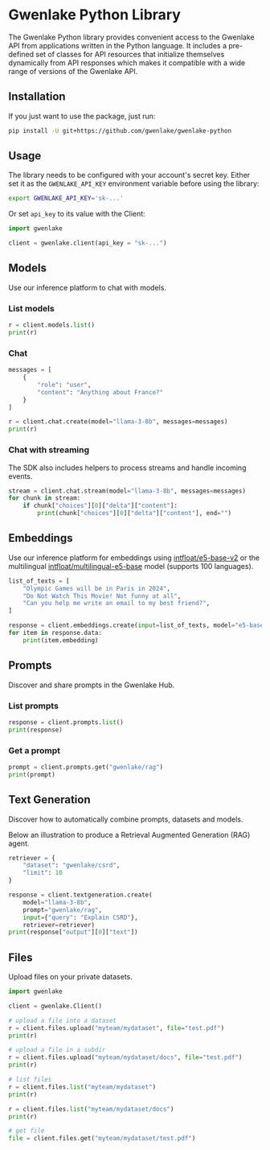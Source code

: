 # Gwenlake Python Library

The Gwenlake Python library provides convenient access to the Gwenlake API
from applications written in the Python language. It includes a
pre-defined set of classes for API resources that initialize
themselves dynamically from API responses which makes it compatible
with a wide range of versions of the Gwenlake API.


## Installation

If you just want to use the package, just run:

```sh
pip install -U git+https://github.com/gwenlake/gwenlake-python
```

## Usage

The library needs to be configured with your account's secret key. Either set it as the `GWENLAKE_API_KEY` environment variable before using the library:

```bash
export GWENLAKE_API_KEY='sk-...'
```

Or set `api_key` to its value with the Client:

```python
import gwenlake

client = gwenlake.client(api_key = "sk-...")
```
## Models

Use our inference platform to chat with models.

### List models
```python
r = client.models.list()
print(r)
```

### Chat
```python
messages = [
    {
        "role": "user",
        "content": "Anything about France?"
    }
]

r = client.chat.create(model="llama-3-8b", messages=messages)
print(r)
```

### Chat with streaming

The SDK also includes helpers to process streams and handle incoming events.

```python
stream = client.chat.stream(model="llama-3-8b", messages=messages)
for chunk in stream:
    if chunk["choices"][0]["delta"]["content"]:
        print(chunk["choices"][0]["delta"]["content"], end="")
```

## Embeddings

Use our inference platform for embeddings using [intfloat/e5-base-v2](https://huggingface.co/intfloat/e5-base-v2)
or the multilingual [intfloat/multilingual-e5-base](https://huggingface.co/intfloat/multilingual-e5-base) model (supports 100 languages).

```python
list_of_texts = [
    "Olympic Games will be in Paris in 2024",
    "Do Not Watch This Movie! Not funny at all",
    "Can you help me write an email to my best friend?",
]

response = client.embeddings.create(input=list_of_texts, model="e5-base-v2")
for item in response.data:
    print(item.embedding)
```

## Prompts

Discover and share prompts in the Gwenlake Hub.

### List prompts
```python
response = client.prompts.list()
print(response)
```

### Get a prompt
```python
prompt = client.prompts.get("gwenlake/rag")
print(prompt)

```


## Text Generation

Discover how to automatically combine prompts, datasets and models.

Below an illustration to produce a Retrieval Augmented Generation (RAG) agent.

```python
retriever = {
    "dataset": "gwenlake/csrd",
    "limit": 10
}

response = client.textgeneration.create(
    model="llama-3-8b",
    prompt="gwenlake/rag",
    input={"query": "Explain CSRD"},
    retriever=retriever)
print(response["output"][0]["text"])

```

## Files

Upload files on your private datasets.

```python
import gwenlake

client = gwenlake.Client()

# upload a file into a dataset
r = client.files.upload("myteam/mydataset", file="test.pdf")
print(r)

# upload a file in a subdir
r = client.files.upload("myteam/mydataset/docs", file="test.pdf")
print(r)

# list files
r = client.files.list("myteam/mydataset")
print(r)

r = client.files.list("myteam/mydataset/docs")
print(r)

# get file
file = client.files.get("myteam/mydataset/test.pdf")
```
